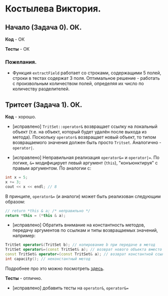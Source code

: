 # Костылева Виктория.

## Начало (Задача 0). ОК.

**Код** - ОК

**Тесты** - ОК

### Пожелания.

- Функция `extractField` работает со строками, содержащими 5 полей, строки в тестах содержат 3 поля. Оптимальное решение - работать с произвольным количеством полей, определяя их число по количеству разделителей.

## Тритсет (Задача 1). ОК.

**Код** - хорошо.

- [исправлено] `TritSet::operator&` возвращает ссылку на локальный объект (т.е. на объект, который будет удалён после выхода из метода).
Поскольку `operator&` возвращает новый объект, то типом возвращаемого значения должен быть просто `Tritset`. Аналогично	- `operator|`.

- [исправлено] Неправильная реализация `operator&=` и `operator|=`.
По логике, `&=` модифицирует левый аргумент (`this`), "конъюнктируя" с правым аргументом. По аналогии с:

```C++
int x = 5;
x += 3;
cout << x << endl; // 8
```

В принципе, `operator&=` (и аналоги) может быть реализован следующим образом:
```C++
// return *this & a; /* неправильно */
return *this = (*this & a);

```

- [исправлено] Обратить внимание на константность методов, передачу аргументов по ссылкам и типы возвращаемых значений, например:

```C++
TritSet operator&(TritSet b); // копирование b при передаче в метод
TritSet operator&=(const TritSet& a); // возврат нового объекта вместо ссылки на текущий
const TritSet& operator=(const TritSet& a); // возврат константной ссылки вместо неконстантной
int capacity(); // неконстантный метод
```

Подробнее про это можно посмотреть [здесь](/2016.cpp/seminar14/).

**Тесты** - отлично.

- [исправлено] добавить тесты на `operator&`, `operator&=`
